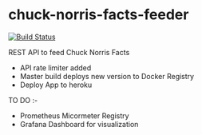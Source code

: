 # chuck-norris-facts-feeder
[![Build Status](https://api.travis-ci.org/vixir/chuck-norris-joke-feeder.svg?branch=master)](https://travis-ci.org/vixir/chuck-norris-facts-feeder)

REST API to feed Chuck Norris Facts

- API rate limiter added
- Master build deploys new version to Docker Registry 
- Deploy App to heroku
 
 TO DO :-
- Prometheus Micormeter Registry
- Grafana Dashboard for visualization
